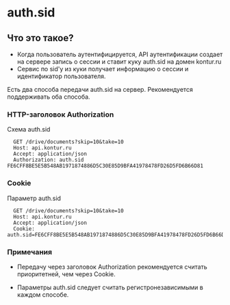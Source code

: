 # auth.sid <a name="auth.sid"></a>  

## Что это такое?

* Когда пользователь аутентифицируется, API аутентификации создает на сервере запись о сессии и  ставит куку auth.sid на домен kontur.ru
* Сервис по sid'у из куки получает информацию о сессии и идентификатор  пользователя. 

Есть два способа передачи auth.sid на сервер. Рекомендуется поддерживать оба способа.

### HTTP-заголовок Authorization   

Схема auth.sid  
```
  GET /drive/documents?skip=10&take=10
  Host: api.kontur.ru
  Accept: application/json
  Authorization: auth.sid FE6CFF8BE5E5B548AB1971874886D5C30E85D9BFA41978478FD26D5FD6B66D81  
```
### Cookie

Параметр auth.sid   
```
  GET /drive/documents?skip=10&take=10
  Host: api.kontur.ru
  Accept: application/json
  Cookie: auth.sid=FE6CFF8BE5E5B548AB1971874886D5C30E85D9BFA41978478FD26D5FD6B66D81
```
### Примечания  

- Передачу через заголовок Authorization рекомендуется считать приоритетней, чем через Cookie.  

- Параметры auth.sid следует считать регистронезависимыми в каждом способе.
